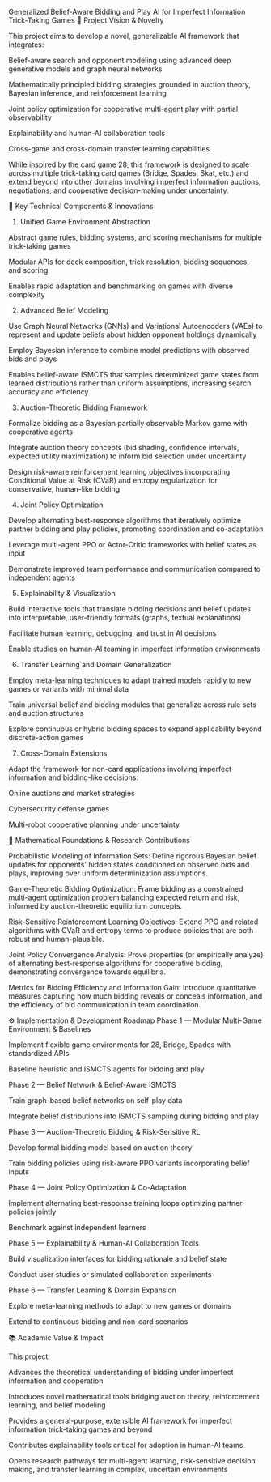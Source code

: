 Generalized Belief-Aware Bidding and Play AI for Imperfect Information Trick-Taking Games
🚀 Project Vision & Novelty

This project aims to develop a novel, generalizable AI framework that integrates:

Belief-aware search and opponent modeling using advanced deep generative models and graph neural networks

Mathematically principled bidding strategies grounded in auction theory, Bayesian inference, and reinforcement learning

Joint policy optimization for cooperative multi-agent play with partial observability

Explainability and human-AI collaboration tools

Cross-game and cross-domain transfer learning capabilities

While inspired by the card game 28, this framework is designed to scale across multiple trick-taking card games (Bridge, Spades, Skat, etc.) and extend beyond into other domains involving imperfect information auctions, negotiations, and cooperative decision-making under uncertainty.

🧩 Key Technical Components & Innovations
1. Unified Game Environment Abstraction

Abstract game rules, bidding systems, and scoring mechanisms for multiple trick-taking games

Modular APIs for deck composition, trick resolution, bidding sequences, and scoring

Enables rapid adaptation and benchmarking on games with diverse complexity

2. Advanced Belief Modeling

Use Graph Neural Networks (GNNs) and Variational Autoencoders (VAEs) to represent and update beliefs about hidden opponent holdings dynamically

Employ Bayesian inference to combine model predictions with observed bids and plays

Enables belief-aware ISMCTS that samples determinized game states from learned distributions rather than uniform assumptions, increasing search accuracy and efficiency

3. Auction-Theoretic Bidding Framework

Formalize bidding as a Bayesian partially observable Markov game with cooperative agents

Integrate auction theory concepts (bid shading, confidence intervals, expected utility maximization) to inform bid selection under uncertainty

Design risk-aware reinforcement learning objectives incorporating Conditional Value at Risk (CVaR) and entropy regularization for conservative, human-like bidding

4. Joint Policy Optimization

Develop alternating best-response algorithms that iteratively optimize partner bidding and play policies, promoting coordination and co-adaptation

Leverage multi-agent PPO or Actor-Critic frameworks with belief states as input

Demonstrate improved team performance and communication compared to independent agents

5. Explainability & Visualization

Build interactive tools that translate bidding decisions and belief updates into interpretable, user-friendly formats (graphs, textual explanations)

Facilitate human learning, debugging, and trust in AI decisions

Enable studies on human-AI teaming in imperfect information environments

6. Transfer Learning and Domain Generalization

Employ meta-learning techniques to adapt trained models rapidly to new games or variants with minimal data

Train universal belief and bidding modules that generalize across rule sets and auction structures

Explore continuous or hybrid bidding spaces to expand applicability beyond discrete-action games

7. Cross-Domain Extensions

Adapt the framework for non-card applications involving imperfect information and bidding-like decisions:

Online auctions and market strategies

Cybersecurity defense games

Multi-robot cooperative planning under uncertainty

🔬 Mathematical Foundations & Research Contributions

Probabilistic Modeling of Information Sets:
Define rigorous Bayesian belief updates for opponents' hidden states conditioned on observed bids and plays, improving over uniform determinization assumptions.

Game-Theoretic Bidding Optimization:
Frame bidding as a constrained multi-agent optimization problem balancing expected return and risk, informed by auction-theoretic equilibrium concepts.

Risk-Sensitive Reinforcement Learning Objectives:
Extend PPO and related algorithms with CVaR and entropy terms to produce policies that are both robust and human-plausible.

Joint Policy Convergence Analysis:
Prove properties (or empirically analyze) of alternating best-response algorithms for cooperative bidding, demonstrating convergence towards equilibria.

Metrics for Bidding Efficiency and Information Gain:
Introduce quantitative measures capturing how much bidding reveals or conceals information, and the efficiency of bid communication in team coordination.

⚙️ Implementation & Development Roadmap
Phase 1 — Modular Multi-Game Environment & Baselines

Implement flexible game environments for 28, Bridge, Spades with standardized APIs

Baseline heuristic and ISMCTS agents for bidding and play

Phase 2 — Belief Network & Belief-Aware ISMCTS

Train graph-based belief networks on self-play data

Integrate belief distributions into ISMCTS sampling during bidding and play

Phase 3 — Auction-Theoretic Bidding & Risk-Sensitive RL

Develop formal bidding model based on auction theory

Train bidding policies using risk-aware PPO variants incorporating belief inputs

Phase 4 — Joint Policy Optimization & Co-Adaptation

Implement alternating best-response training loops optimizing partner policies jointly

Benchmark against independent learners

Phase 5 — Explainability & Human-AI Collaboration Tools

Build visualization interfaces for bidding rationale and belief state

Conduct user studies or simulated collaboration experiments

Phase 6 — Transfer Learning & Domain Expansion

Explore meta-learning methods to adapt to new games or domains

Extend to continuous bidding and non-card scenarios

📚 Academic Value & Impact

This project:

Advances the theoretical understanding of bidding under imperfect information and cooperation

Introduces novel mathematical tools bridging auction theory, reinforcement learning, and belief modeling

Provides a general-purpose, extensible AI framework for imperfect information trick-taking games and beyond

Contributes explainability tools critical for adoption in human-AI teams

Opens research pathways for multi-agent learning, risk-sensitive decision making, and transfer learning in complex, uncertain environments